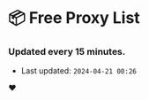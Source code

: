 # :package: Free Proxy List
### Updated every 15 minutes.

- Last updated: `2024-04-21 00:26`

:heart:
